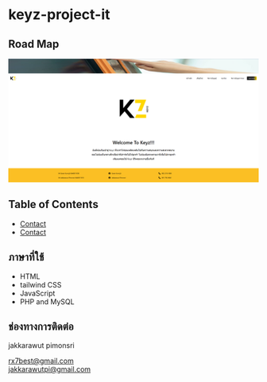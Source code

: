 # keyz-project-it
## Road Map
!['Web keyzz'](images/webkwyz.png)

## Table of Contents
* [Contact](#ภาษาที่ใช้)
* [Contact](#ช่องทางการติดต่อ)
<!-- * [License](#license) -->



## ภาษาที่ใช้
- HTML
- tailwind CSS 
- JavaScript
- PHP and MySQL



## ช่องทางการติดต่อ

jakkarawut pimonsri

rx7best@gmail.com<br>
jakkarawutpi@gmail.com<br>

